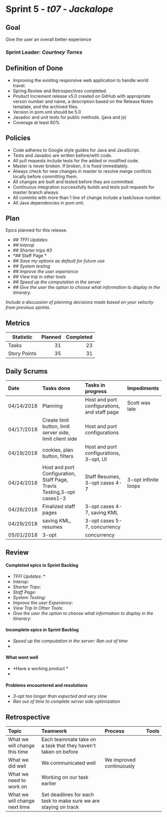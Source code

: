 # Sprint 5 - *t07* - *Jackalope*

## Goal
Give the user an overall better experience
### 
### Sprint Leader: *Courtney Torres*

## Definition of Done
* Improving the existing responsive web application to handle world travel.
* Spring Review and Retrospectives completed.
* Product Increment release v5.0 created on GitHub with appropriate verson number and name, a description based on the Release Notes template, and the archived files.
* Version in pom.xml should be <version>5.0</version>
* Javadoc and unit tests for public methods. (java and js)
* Coverage at least 60%

## Policies

* Code adheres to Google style guides for Java and JavaScript.
* Tests and Javadoc are written before/with code.  
* All pull requests include tests for the added or modified code.
* Master is never broken.  If broken, it is fixed immediately.
* Always check for new changes in master to resolve merge conflicts locally before committing them.
* All changes are built and tested before they are committed.
* Continuous integration successfully builds and tests pull requests for master branch always.
* All commits with more than 1 line of change include a task/issue number.
* All Java dependencies in pom.xml.

## Plan

Epics planned for this release.

* *## TFFI Updates*
* *## Interop*
* *## Shorter trips #3*
* *## Staff Page *
* *## Save my options as default for future use*
* *## System testing*
* *## Improve the user experience*
* *## View trip in other tools*
* *## Speed up the computation in the server*
* *## Give the user the option to choose what information to display in the itinerary.*

*Include a discussion of planning decisions made based on your velocity from previous sprints.*

## Metrics

Statistic | Planned | Completed
--- | ---: | ---:
Tasks |  31  | 23
Story Points |  35  |  31

## Daily Scrums

Date | Tasks done  | Tasks in progress | Impediments 
:--- | :--- | :--- | :--- 
 04/14/2018|  Planning| Host and port configurations, and staff page| Scott was late
 04/17/2018|Create limit button, limit server side, limit client side| Host and port configurations| 
 04/19/2018| cookies, plan button, filters | Host and port configurations, 3-opt, UI| 
 04/24/2018| Host and port Configuration, Staff Page, Travis Testing,3-opt cases1-3| Staff Resumes, 3-opt cases 4-7 | 3-opt infinite loops
 04/26/2018| Finalized staff pages| 3-opt cases 4-7, saving KML  | 
 04/29/2018| saving KML, resumes | 3-opt cases 5-7, concurrency| 
 05/01/2018| 3-opt | concurrency| 
## Review

#### Completed epics in Sprint Backlog 
* *TFFI Updates*:  *
* *Interop*:
* *Shorter Trips*:
* *Staff Page*:
* *System Testing*:
* *Improve the user Experience*:
* *View Trip In Other Tools*:
* *Give the user the option to choose what information to display in the itinerary*:

#### Incomplete epics in Sprint Backlog 
* *Speed up the computation in the server*: *Ran out of time*
*

#### What went well
* *Have a working product *
*

#### Problems encountered and resolutions
* *3-opt too longer than expected and very slow*
* *Ran out of time to complete server side optimization*

## Retrospective

Topic | Teamwork | Process | Tools
:--- | :--- | :--- | :---
What we will change this time |Each teammate take on a task that they haven't taken on before  |  | 
What we did well | We communicated well |We improved continuously  | 
What we need to work on | Working on our task earlier |  |
What we will change next time | Set deadlines for each task to make sure we are staying on track   |  | 
